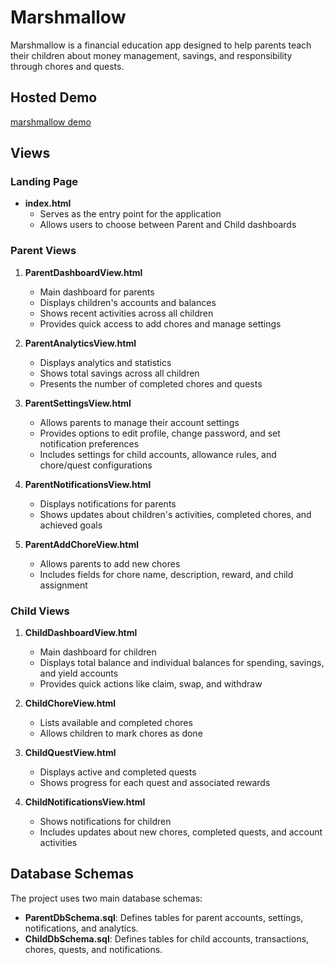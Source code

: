 # Marshmallow

Marshmallow is a financial education app designed to help parents teach their children about money management, savings, and responsibility through chores and quests.

## Hosted Demo

[marshmallow demo](https://marshmallow-radar.replit.app/)

## Views

### Landing Page

- **index.html**
  - Serves as the entry point for the application
  - Allows users to choose between Parent and Child dashboards

### Parent Views

1. **ParentDashboardView.html**
   - Main dashboard for parents
   - Displays children's accounts and balances
   - Shows recent activities across all children
   - Provides quick access to add chores and manage settings

2. **ParentAnalyticsView.html**
   - Displays analytics and statistics
   - Shows total savings across all children
   - Presents the number of completed chores and quests

3. **ParentSettingsView.html**
   - Allows parents to manage their account settings
   - Provides options to edit profile, change password, and set notification preferences
   - Includes settings for child accounts, allowance rules, and chore/quest configurations

4. **ParentNotificationsView.html**
   - Displays notifications for parents
   - Shows updates about children's activities, completed chores, and achieved goals

5. **ParentAddChoreView.html**
   - Allows parents to add new chores
   - Includes fields for chore name, description, reward, and child assignment

### Child Views

1. **ChildDashboardView.html**
   - Main dashboard for children
   - Displays total balance and individual balances for spending, savings, and yield accounts
   - Provides quick actions like claim, swap, and withdraw

2. **ChildChoreView.html**
   - Lists available and completed chores
   - Allows children to mark chores as done

3. **ChildQuestView.html**
   - Displays active and completed quests
   - Shows progress for each quest and associated rewards

4. **ChildNotificationsView.html**
   - Shows notifications for children
   - Includes updates about new chores, completed quests, and account activities

## Database Schemas

The project uses two main database schemas:

- **ParentDbSchema.sql**: Defines tables for parent accounts, settings, notifications, and analytics.
- **ChildDbSchema.sql**: Defines tables for child accounts, transactions, chores, quests, and notifications.




